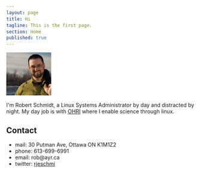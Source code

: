 ```yaml
---
layout: page
title: Hi
tagline: This is the first page.
section: Home
published: true
---
```


<img class='inset right' src='/images/RobPort.jpg' title='Rob Schmidt' alt='Photo of Rob' width='120px' />


I'm Robert Schmidt, a Linux Systems Administrator by day and distracted by night. My day job is with [OHRI](http://ohri.ca) where I enable science through linux.

     
## Contact

<ul>
<li>mail: 30 Putman Ave, Ottawa ON K1M1Z2</li>
<li>phone: 613-699-6991</li>
<li>email: rob@ayr.ca</li>
<li>twitter: <a href="http://twitter.com/rjeschmi">rjeschmi</a></li>
</ul>

